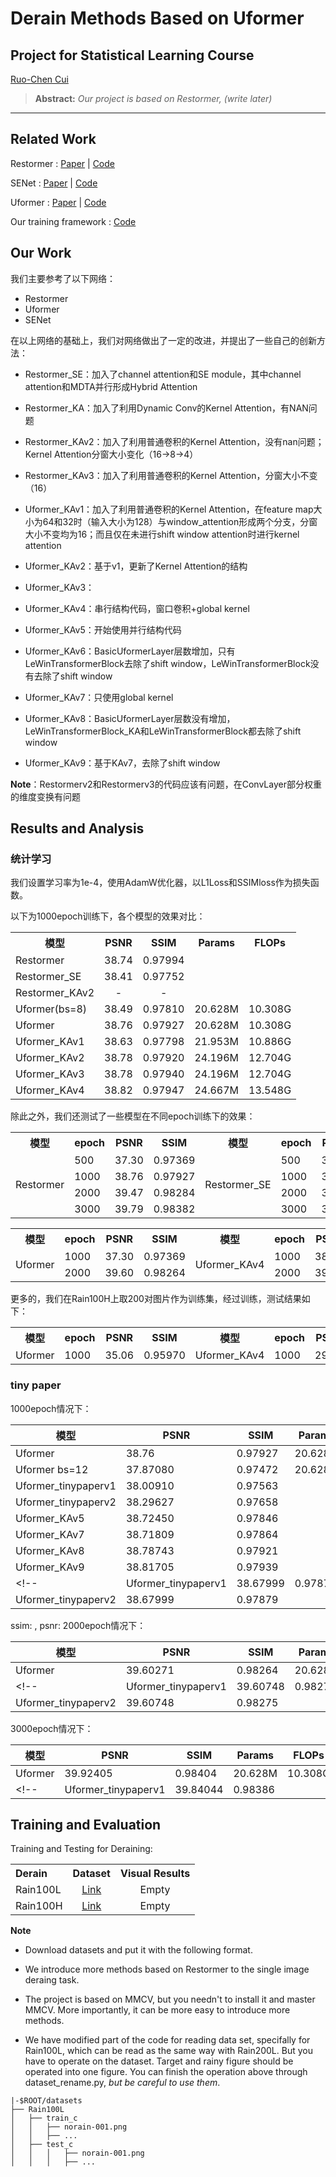 # Derain Methods Based on Uformer
## Project for Statistical Learning Course
[Ruo-Chen Cui](https://github.com/421zuoduan)

> **Abstract:** *Our project is based on Restormer, (write later)* 
<hr />


## Related Work

Restormer : [Paper](https://www.ijcai.org/proceedings/2022/0205.pdf) | [Code](https://github.com/swz30/Restormer)

SENet :  [Paper](https://arxiv.org/pdf/1709.01507.pdf) | [Code](https://github.com/hujie-frank/SENet)

Uformer : [Paper](https://www.ijcai.org/proceedings/2022/0205.pdf) | [Code](https://github.com/ZhendongWang6/Uformer)


Our training framework : [Code](https://github.com/XiaoXiao-Woo/derain)


## Our Work

我们主要参考了以下网络：
* Restormer
* Uformer
* SENet

在以上网络的基础上，我们对网络做出了一定的改进，并提出了一些自己的创新方法：

* Restormer_SE：加入了channel attention和SE module，其中channel attention和MDTA并行形成Hybrid Attention

* Restormer_KA：加入了利用Dynamic Conv的Kernel Attention，有NAN问题

* Restormer_KAv2：加入了利用普通卷积的Kernel Attention，没有nan问题；Kernel Attention分窗大小变化（16->8->4）

* Restormer_KAv3：加入了利用普通卷积的Kernel Attention，分窗大小不变（16）

* Uformer_KAv1：加入了利用普通卷积的Kernel Attention，在feature map大小为64和32时（输入大小为128）与window_attention形成两个分支，分窗大小不变均为16；而且仅在未进行shift window attention时进行kernel attention

* Uformer_KAv2：基于v1，更新了Kernel Attention的结构
* Uformer_KAv3：
* Uformer_KAv4：串行结构代码，窗口卷积+global kernel
* Uformer_KAv5：开始使用并行结构代码
* Uformer_KAv6：BasicUformerLayer层数增加，只有LeWinTransformerBlock去除了shift window，LeWinTransformerBlock没有去除了shift window
* Uformer_KAv7：只使用global kernel
* Uformer_KAv8：BasicUformerLayer层数没有增加，LeWinTransformerBlock_KA和LeWinTransformerBlock都去除了shift window
* Uformer_KAv9：基于KAv7，去除了shift window

**Note**：Restormerv2和Restormerv3的代码应该有问题，在ConvLayer部分权重的维度变换有问题





## Results and Analysis

### 统计学习

我们设置学习率为1e-4，使用AdamW优化器，以L1Loss和SSIMloss作为损失函数。


以下为1000epoch训练下，各个模型的效果对比：

<table>
    <tr>
        <th align="center">模型</th>
        <th align="center">PSNR</th>
        <th align="center">SSIM</th>
        <th align="center">Params</th>
        <th align="center">FLOPs</th>
    </tr>
    <tr>
        <td align="left">Restormer</td>
        <td align="center">38.74</td>
        <td align="center">0.97994</td>
    </tr>
    <tr>
        <td align="left">Restormer_SE</td>
        <td align="center">38.41</td>
        <td align="center">0.97752</td>
    </tr>
    <tr>
        <td align="left">Restormer_KAv2</td>
        <td align="center">-</td>
        <td align="center">-</td>
    </tr>
    <tr>
        <td align="left">Uformer(bs=8)</td>
        <td align="center">38.49</td>
        <td align="center">0.97810</td>
        <td align="center">20.628M</td>
        <td align="center">10.308G</td>
    </tr>
    <tr>
        <td align="left">Uformer</td>
        <td align="center">38.76</td>
        <td align="center">0.97927</td>
        <td align="center">20.628M</td>
        <td align="center">10.308G</td>
    </tr>
    <tr>
        <td align="left">Uformer_KAv1</td>
        <td align="center">38.63</td>
        <td align="center">0.97798</td>
        <td align="center">21.953M</td>
        <td align="center">10.886G</td>
    </tr>
    <tr>
        <td align="left">Uformer_KAv2</td>
        <td align="center">38.78</td>
        <td align="center">0.97920</td>
        <td align="center">24.196M</td>
        <td align="center">12.704G</td>
    </tr>
    <tr>
        <td align="left">Uformer_KAv3</td>
        <td align="center">38.78</td>
        <td align="center">0.97940</td>
        <td align="center">24.196M</td>
        <td align="center">12.704G</td>
    </tr>
    <tr>
        <td align="left">Uformer_KAv4</td>
        <td align="center">38.82</td>
        <td align="center">0.97947</td>
        <td align="center">24.667M</td>
        <td align="center">13.548G</td>
    </tr>
</table>

除此之外，我们还测试了一些模型在不同epoch训练下的效果：


<table>
    <tr>
        <th>模型</th>
        <th>epoch</th>
        <th>PSNR</th>
        <th>SSIM</th>
        <th>模型</th>
        <th>epoch</th>
        <th>PSNR</th>
        <th>SSIM</th>
    </tr>
    <tr>
        <td rowspan="4">Restormer</td>
        <td>500</td>
        <td>37.30</td>
        <td>0.97369</td>
        <td rowspan="4">Restormer_SE</td>
        <td>500</td>
        <td>37.46</td>
        <td>0.97369</td>
    </tr>
    <tr>
        <td>1000</td>
        <td>38.76</td>
        <td>0.97927</td>
        <td>1000</td>
        <td>38.41</td>
        <td>0.97752</td>
    </tr>
    <tr>
        <td>2000</td>
        <td>39.47</td>
        <td>0.98284</td>
        <td>2000</td>
        <td>39.35</td>
        <td>0.98114</td>
    </tr>
    <tr>
        <td>3000</td>
        <td>39.79</td>
        <td>0.98382</td>
        <td>3000</td>
        <td>39.64</td>
        <td>0.98200</td>
    </tr>
    <!-- 按照需要添加更多行 -->
</table>




<table>
    <tr>
        <th>模型</th>
        <th>epoch</th>
        <th>PSNR</th>
        <th>SSIM</th>
        <th>模型</th>
        <th>epoch</th>
        <th>PSNR</th>
        <th>SSIM</th>
    </tr>
    <tr>
        <td rowspan="4">Uformer</td>
        <td>1000</td>
        <td>37.30</td>
        <td>0.97369</td>
        <td rowspan="4">Uformer_KAv4</td>
        <td>1000</td>
        <td>38.82</td>	
        <td>0.97947</td>
    </tr>
    <tr>
        <td>2000</td>
        <td>39.60</td>
        <td>0.98264</td>
        <td>2000</td>
        <td>39.36</td>
        <td>0.98219</td>
    </tr>
    <!-- 按照需要添加更多行 -->
</table>



更多的，我们在Rain100H上取200对图片作为训练集，经过训练，测试结果如下：

<table>
    <tr>
        <th>模型</th>
        <th>epoch</th>
        <th>PSNR</th>
        <th>SSIM</th>
        <th>模型</th>
        <th>epoch</th>
        <th>PSNR</th>
        <th>SSIM</th>
    </tr>
    <tr>
        <td rowspan="4">Uformer</td>
        <td>1000</td>
        <td>35.06</td>
        <td>0.95970</td>
        <td rowspan="4">Uformer_KAv4</td>
        <td>1000</td>
        <td>29.62</td>
        <td>0.86394</td>
    </tr>
</table>


### tiny paper

1000epoch情况下：

|模型|PSNR|SSIM|Params|FLOPs|
|-|-|-|-|-|
|Uformer|38.76|0.97927|20.628M|10.308G|
|Uformer bs=12|37.87080|0.97472|20.628M|10.308G|
|Uformer_tinypaperv1|38.00910|0.97563|||
|Uformer_tinypaperv2|38.29627|0.97658|||
|Uformer_KAv5|38.72450|0.97846|||
|Uformer_KAv7|38.71809|0.97864|||
|Uformer_KAv8|38.78743|0.97921|||
|Uformer_KAv9|38.81705|0.97939|||
<!-- |Uformer_tinypaperv1|38.67999|0.97879|||
|Uformer_tinypaperv2|38.67999|0.97879||| -->

 ssim: , psnr: 
2000epoch情况下：

|模型|PSNR|SSIM|Params|FLOPs|
|-|-|-|-|-|
|Uformer|39.60271|0.98264|20.628M|10.308G|
<!-- |Uformer_tinypaperv1|39.60748|0.98275|||
|Uformer_tinypaperv2|39.60748|0.98275||| -->


3000epoch情况下：

|模型|PSNR|SSIM|Params|FLOPs|
|-|-|-|-|-|
|Uformer|39.92405|0.98404|20.628M|10.308G|
<!-- |Uformer_tinypaperv1|39.84044|0.98386||| -->

## Training and Evaluation

Training and Testing for Deraining:

<table>
  <tr>
    <th align="left">Derain</th>
    <th align="center">Dataset</th>
    <th align="center">Visual Results</th>
  </tr>
  <tr>
    <td align="left">Rain100L</td>
    <td align="center"><a href="https://www.icst.pku.edu.cn/struct/Projects/joint_rain_removal.html">Link</a></td>
    <td align="center">Empty</td>
  </tr>
  <tr>
    <td align="left">Rain100H</td>
    <td align="center"><a href="https://www.icst.pku.edu.cn/struct/Projects/joint_rain_removal.html">Link</a></td>
    <td align="center">Empty</td>
  </tr>
</table>

**Note**
* Download datasets and put it with the following format. 

* We introduce more methods based on Restormer to the single image deraing task.

* The project is based on MMCV, but you needn't to install it and master MMCV. More importantly, it can be more easy to introduce more methods.

* We have modified part of the code for reading data set, specifally for Rain100L, which can be read as the same way with Rain200L. But you have to operate on the dataset. Target and rainy figure should be operated into one figure. You can finish the operation above through dataset_rename.py, *but be careful to use them*.


```
|-$ROOT/datasets
├── Rain100L
│   ├── train_c
│   │   ├── norain-001.png
│   │   ├── ...
│   ├── test_c
│   │   │   ├── norain-001.png
│   │   │   ├── ...
```
